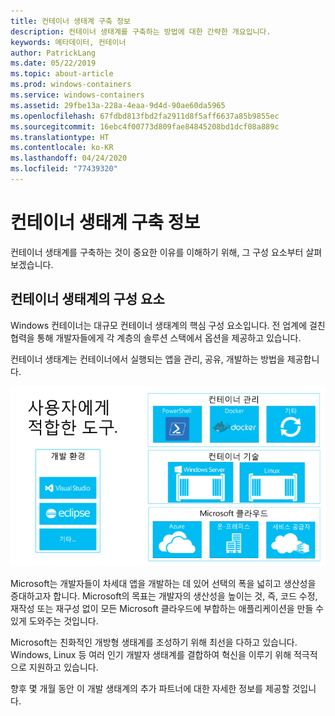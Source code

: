 ```yaml
---
title: 컨테이너 생태계 구축 정보
description: 컨테이너 생태계를 구축하는 방법에 대한 간략한 개요입니다.
keywords: 메타데이터, 컨테이너
author: PatrickLang
ms.date: 05/22/2019
ms.topic: about-article
ms.prod: windows-containers
ms.service: windows-containers
ms.assetid: 29fbe13a-228a-4eaa-9d4d-90ae60da5965
ms.openlocfilehash: 67fdbd813fbd2fa2911d8f5aff6637a85b9855ec
ms.sourcegitcommit: 16ebc4f00773d809fae84845208bd1dcf08a889c
ms.translationtype: HT
ms.contentlocale: ko-KR
ms.lasthandoff: 04/24/2020
ms.locfileid: "77439320"
---
```

# <a name="about-building-container-ecosystems"></a>컨테이너 생태계 구축 정보

컨테이너 생태계를 구축하는 것이 중요한 이유를 이해하기 위해, 그 구성 요소부터 살펴보겠습니다.

## <a name="components-of-a-container-ecosystem"></a>컨테이너 생태계의 구성 요소

Windows 컨테이너는 대규모 컨테이너 생태계의 핵심 구성 요소입니다. 전 업계에 걸친 협력을 통해 개발자들에게 각 계층의 솔루션 스택에서 옵션을 제공하고 있습니다.

컨테이너 생태계는 컨테이너에서 실행되는 앱을 관리, 공유, 개발하는 방법을 제공합니다.

![](media/containerEcosystem.png)

Microsoft는 개발자들이 차세대 앱을 개발하는 데 있어 선택의 폭을 넓히고 생산성을 증대하고자 합니다. Microsoft의 목표는 개발자의 생산성을 높이는 것, 즉, 코드 수정, 재작성 또는 재구성 없이 모든 Microsoft 클라우드에 부합하는 애플리케이션을 만들 수 있게 도와주는 것입니다.

Microsoft는 친화적인 개방형 생태계를 조성하기 위해 최선을 다하고 있습니다. Windows, Linux 등 여러 인기 개발자 생태계를 결합하여 혁신을 이루기 위해 적극적으로 지원하고 있습니다.

향후 몇 개월 동안 이 개발 생태계의 추가 파트너에 대한 자세한 정보를 제공할 것입니다.